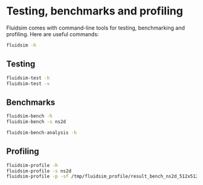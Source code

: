 # Testing, benchmarks and profiling

Fluidsim comes with command-line tools for testing, benchmarking and profiling.
Here are useful commands:

```bash
fluidsim -h
```

## Testing

```bash
fluidsim-test -h
fluidsim-test -v
```

## Benchmarks

```bash
fluidsim-bench -h
fluidsim-bench -s ns2d
```

```bash
fluidsim-bench-analysis -h
```

## Profiling

```bash
fluidsim-profile -h
fluidsim-profile -s ns2d
fluidsim-profile -p -sf /tmp/fluidsim_profile/result_bench_ns2d_512x512_2017-11-19_22-19-26_8772.json
```
